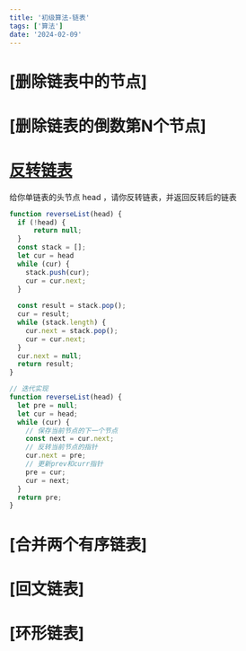 ```yaml
---
title: '初级算法-链表'
tags: ['算法']
date: '2024-02-09'
---
```


# [删除链表中的节点]
# [删除链表的倒数第N个节点]

# [反转链表](https://leetcode.cn/leetbook/read/top-interview-questions-easy/xnnhm6/)
给你单链表的头节点 head ，请你反转链表，并返回反转后的链表

```js
function reverseList(head) {
  if (!head) {
      return null;
  }
  const stack = [];
  let cur = head
  while (cur) {
    stack.push(cur);
    cur = cur.next;
  }
  
  const result = stack.pop();
  cur = result;
  while (stack.length) {
    cur.next = stack.pop();
    cur = cur.next;
  }
  cur.next = null;
  return result;
}

// 迭代实现
function reverseList(head) {
  let pre = null;
  let cur = head;
  while (cur) {
    // 保存当前节点的下一个节点
    const next = cur.next;
    // 反转当前节点的指针
    cur.next = pre;
    // 更新prev和curr指针
    pre = cur;
    cur = next;
  }
  return pre;
}
```

# [合并两个有序链表]
# [回文链表]
# [环形链表]
